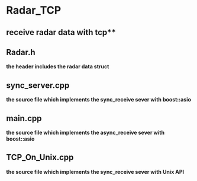 # Radar_TCP
## receive radar data with tcp**
## Radar.h
**the header includes the radar data struct**
## sync_server.cpp
**the source file which implements the sync_receive sever with boost::asio**
## main.cpp
**the source file which implements the async_receive sever with boost::asio**
## TCP_On_Unix.cpp
**the source file which implements the sync_receive sever with Unix API**

